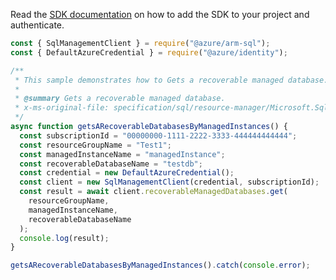 Read the [SDK documentation](https://github.com/Azure/azure-sdk-for-js/blob/%40azure%2Farm-sql_9.0.1/sdk/sql/arm-sql/README.md) on how to add the SDK to your project and authenticate.

```javascript
const { SqlManagementClient } = require("@azure/arm-sql");
const { DefaultAzureCredential } = require("@azure/identity");

/**
 * This sample demonstrates how to Gets a recoverable managed database.
 *
 * @summary Gets a recoverable managed database.
 * x-ms-original-file: specification/sql/resource-manager/Microsoft.Sql/preview/2020-11-01-preview/examples/GetRecoverableManagedDatabase.json
 */
async function getsARecoverableDatabasesByManagedInstances() {
  const subscriptionId = "00000000-1111-2222-3333-444444444444";
  const resourceGroupName = "Test1";
  const managedInstanceName = "managedInstance";
  const recoverableDatabaseName = "testdb";
  const credential = new DefaultAzureCredential();
  const client = new SqlManagementClient(credential, subscriptionId);
  const result = await client.recoverableManagedDatabases.get(
    resourceGroupName,
    managedInstanceName,
    recoverableDatabaseName
  );
  console.log(result);
}

getsARecoverableDatabasesByManagedInstances().catch(console.error);
```
